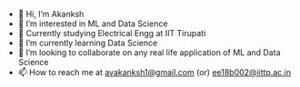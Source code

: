 - 👋 Hi, I’m Akanksh
- 👀 I’m interested in ML and Data Science
- 🙂 Currently studying Electrical Engg at IIT Tirupati
- 🌱 I’m currently learning Data Science
- 💞️ I’m looking to collaborate on any real life application of ML and Data Science
- 📫 How to reach me at avakanksh1@gmail.com (or) ee18b002@iittp.ac.in

<!---
AvAkanksh/AvAkanksh is a ✨ special ✨ repository because its `README.md` (this file) appears on your GitHub profile.
You can click the Preview link to take a look at your changes.
--->
